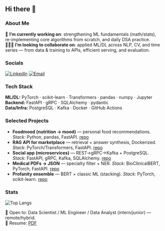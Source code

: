 ## Hi there 👋

### About Me
🏁 **I’m currently working on**: strengthening ML fundamentals (math/stats), re-implementing core algorithms from scratch, and daily DSA practice.  
🧑‍🤝‍🧑 **I’m looking to collaborate on**: applied ML/DL across NLP, CV, and time series — from data & training to APIs, efficient serving, and evaluation.

### Socials
[![LinkedIn](https://img.shields.io/badge/LinkedIn-kkarasuu-0A66C2?logo=linkedin&logoColor=white)](https://www.linkedin.com/in/kkarasu/)
[![Email](https://img.shields.io/badge/Email-egor%20kukushkin-EA4335?logo=gmail&logoColor=white)](mailto:YOUR_EMAIL)

### Tech Stack
**ML/DL:** PyTorch · scikit-learn · Transformers · pandas · numpy · Jupyter  
**Backend:** FastAPI · gRPC · SQLAlchemy · pydantic  
**Data/Infra:** PostgreSQL · Kafka · Docker · GitHub Actions

### Selected Projects
- **Foodmood (nutrition → mood)** — personal food recommendations. *Stack:* Python, pandas, FastAPI. [repo]()
- **RAG API for marketplace** — retrieval + answer synthesis, Dockerized. *Stack:* PyTorch/Transformers, FastAPI. [repo]()
- **Social app (microservices)** — REST→gRPC→Kafka + PostgreSQL. *Stack:* FastAPI, gRPC, Kafka, SQLAlchemy. [repo]()
- **Medical PDFs → JSON** — specialty filter + NER. *Stack:* BioClinicalBERT, PyTorch, FastAPI. [repo]()
- **Profanity ensemble** — BERT + classic ML (stacking). *Stack:* PyTorch, scikit-learn. [repo]()

### Stats
![Top Langs](https://github-readme-stats.vercel.app/api/top-langs/?username=kkarasuu&layout=compact&langs_count=8&hide=Jupyter%20Notebook,HTML,CSS)

🔎 Open to: Data Scientist / ML Engineer / Data Analyst (intern/junior) — remote/hybrid.  
📄 Resume: [PDF](./resume_en.pdf)
